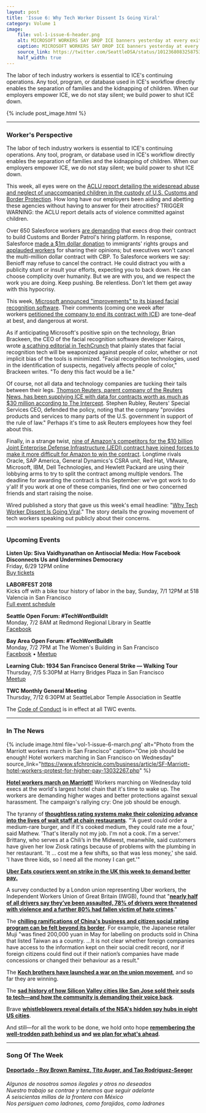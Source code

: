 ```yaml
---
layout: post
title: 'Issue 6: Why Tech Worker Dissent Is Going Viral'
category: Volume 1
image:
    file: vol-1-issue-6-header.png
    alt: MICROSOFT WORKERS SAY DROP ICE banners yesterday at every exit for Microsoft in Seattle  (Image from @SeattleDSA)
    caption: MICROSOFT WORKERS SAY DROP ICE banners yesterday at every exit for Microsoft in Seattle  (Image from @SeattleDSA)
    source_link: https://twitter.com/SeattleDSA/status/1012368083258753025
    half_width: true
---
```


<!-- Content imported from: http://eepurl.com/dzoRS9 -->

The labor of tech industry workers is essential to ICE's continuing operations. Any tool, program, or database used in ICE's workflow directly enables the separation of families and the kidnapping of children. When our employers empower ICE, we do not stay silent; we build power to shut ICE down.  

<!--excerpt-->

{% include post_image.html %}

***

### Worker's Perspective

The labor of tech industry workers is essential to ICE's continuing operations. Any tool, program, or database used in ICE's workflow directly enables the separation of families and the kidnapping of children. When our employers empower ICE, we do not stay silent; we build power to shut ICE down.  

This week, all eyes were on the [ACLU report detailing the widespread abuse and neglect of unaccompanied children in the custody of U.S. Customs and Border Protection](https://www.aclu.org/news/aclu-obtains-documents-showing-widespread-abuse-child-immigrants-us-custody). How long have our employers been aiding and abetting these agencies without having to answer for their atrocities? TRIGGER WARNING: the ACLU report details acts of violence committed against children.

Over 650 Salesforce workers [are demanding](https://www.buzzfeed.com/carolineodonovan/salesforce-employees-push-back-against-company-contract?utm_term=.yd11ByaK8#.xfRA9jgBp) that execs drop their contract to build Customs and Border Patrol's hiring platform. In response, Salesforce [made a $1m dollar donation](https://twitter.com/salesforce/status/1012035908722397184) to immigrants' rights groups and [applauded workers](https://www.bloomberg.com/news/articles/2018-06-27/salesforce-s-benioff-keeps-ties-to-border-agency-after-protest) for sharing their opinions; but executives won't cancel the multi-million dollar contract with CBP. To Salesforce workers we say: Benioff may refuse to cancel the contract. He could distract you with a publicity stunt or insult your efforts, expecting you to back down. He can choose complicity over humanity. But we are with you, and we respect the work you are doing. Keep pushing. Be relentless. Don't let them get away with this hypocrisy.  
  
This week, [Microsoft announced "improvements" to its biased facial recognition software](https://gizmodo.com/microsoft-improves-racist-facial-recognition-software-1827141398). Their comments (coming one week after workers&nbsp;[petitioned the company to end its contract with ICE](https://gizmodo.com/microsoft-employees-pressure-leadership-to-cancel-ice-c-1826965297)) are tone-deaf at best, and dangerous at worst.&nbsp;  

As if anticipating Microsoft's positive spin on the technology, Brian Brackeen, the CEO of the facial recognition software developer Kairos, wrote [a scathing editorial in TechCrunch](https://techcrunch.com/2018/06/25/facial-recognition-software-is-not-ready-for-use-by-law-enforcement/) that plainly states that facial recognition tech will be weaponized against people of color, whether or not implicit bias of the tools is minimized. "Facial recognition technologies, used in the identification of suspects, negatively affects people of color," Brackeen writes. "To deny this fact would be a lie."  
  
Of course, not all data and technology companies are tucking their tails between their legs. [Thomson Reuters, parent company of the Reuters News, has been supplying ICE with data for contracts worth as much as $30 million according to The Intercept](https://theintercept.com/2018/06/27/thomson-reuters-defends-its-work-for-ice/).&nbsp;Stephen Rubley, Reuters' Special Services CEO, defended the policy, noting that the company "provides products and services to many parts of the U.S. government in support of the rule of law." Perhaps it's time to ask Reuters employees how they feel about this.&nbsp;  
  
Finally, in a strange twist, [nine of Amazon's competitors for the $10 billion Joint Enterprise Defense Infrastructure (JEDI) contract have joined forces to make it more difficult for Amazon to win the contract](https://amp.businessinsider.com/9-rival-tech-companies-band-together-to-prevent-amazon-pentagon-win-2018-6). Longtime rivals Oracle, SAP America, General Dynamics's CSRA unit, Red Hat, VMware, Microsoft, IBM, Dell Technologies, and Hewlett Packard are using their lobbying arms to try to split the contract among multiple vendors. The deadline for awarding the contract is this September: we've got work to do y'all! If you work at one of these companies, find one or two concerned friends and start raising the noise.  
  
Wired published a story that gave us this week's email headline: "[Why Tech Worker Dissent Is Going Viral](https://www.wired.com/story/why-tech-worker-dissent-is-going-viral/)." The story details the growing movement of tech workers speaking out publicly about their concerns. 

***

###  Upcoming Events

 **Listen Up: Siva Vaidhyanathan on Antisocial Media: How Facebook Disconnects Us and Undermines Democracy**  
Friday, 6/29 12PM online  
[Buy tickets](https://listenup.tech/talks/siva-vaidhyanathan)  
  
**LABORFEST 2018**  
Kicks off with a bike tour history of labor in the bay,&nbsp;Sunday, 7/1 12PM at 518 Valencia in San Francisco  
[Full event schedule](http://www.laborfest.net/wp/)  
  
**Seattle Open Forum: #TechWontBuildIt**  
Monday, 7/2 8AM at Redmond Regional Library in Seattle  
[F](http://www.laborfest.net/wp/)[acebook](https://www.facebook.com/events/180355522811809/)  
  
**Bay Area Open Forum: #TechWontBuildIt**  
Monday, 7/2 7PM at The Women's Building in San Francisco  
[F](http://www.laborfest.net/wp/)[acebook](https://www.facebook.com/events/180355522811809/)&nbsp;• [Meetup](https://www.meetup.com/Tech-Workers-Coalition/events/252137095/)  
  
**Learning Club: 1934 San Francisco General Strike — Walking Tour**  
Thursday, 7/5 5:30PM at Harry Bridges Plaza in San Francisco  
[Meetup](https://www.meetup.com/Tech-Workers-Coalition/events/252184506)  
  
**TWC Monthly General Meeting**  
Thursday, 7/12 6:30PM at SeattleLabor Temple Association in Seattle&nbsp;

The [Code of Conduct](https://techworkerscoalition.org/community-guide/) is in effect at all TWC events.

***

###  In The News

{% include image.html
    file='vol-1-issue-6-march.png'
    alt="Photo from the Marriott workers march in San Francisco"
    caption="One job should be enough! Hotel workers marching in San Francisco on Wednesday"
    source_link="https://www.sfchronicle.com/business/article/SF-Marriott-hotel-workers-protest-for-higher-pay-13032267.php"
%}

[**Hotel workers march on Marriott!**](https://www.buzzfeed.com/claudiakoerner/marriott-unite-here-union-protest-panic-buttons?utm_term=.rfAqy1WgZ#.cpO63VZ8v) Workers marching on Wednesday told execs at the world's largest hotel chain that it's time to wake up. The workers are demanding higher wages and better protections against sexual harassment. The campaign's rallying cry: One job should be enough.  
  
The tyranny of [**thoughtless rating systems make their colonizing advance into the lives of wait staff at chain restaurants**](https://www.buzzfeed.com/carolineodonovan/ziosk-presto-tabletop-tablet-restaurant-rating-servers?utm_term=.ygpmERqNV&sub=0_121215855#.gc0lGwgM1). "'A guest could order a medium-rare burger, and if it's cooked medium, they could rate me a four,' said Mathew. 'That's literally not my job. I'm not a cook. I'm a server.' Brittany, who serves at a Chili’s in the Midwest, meanwhile, said customers have given her low Ziosk ratings because of problems with the plumbing in her restaurant. 'It ... cost me a few shifts, so that was less money,' she said. 'I have three kids, so I need all the money I can get.'"  
  
[**Uber Eats couriers went on strike in the UK this week to demand better pay.**](https://www.plymouthherald.co.uk/news/business/heres-you-might-not-able-1708175#)  
  
A survey conducted by a London union representing Uber workers, the Independent Workers Union of Great Britain (IWGB), found that "[**nearly half of all drivers say they’ve been assaulted, 78% of drivers were threatened with violence and a further 80% had fallen victim of hate crimes**](https://leftfootforward.org/2018/06/uber-is-appealing-against-its-license-ban-but-drivers-union-warns-of-epidemic-of-violence/)."  
  
The [**chilling ramifications of China's business and citizen social rating program can be felt beyond its border**](https://www.theguardian.com/world/2018/jun/28/chinas-social-credit-system-could-interfere-in-other-nations-sovereignty?CMP=Share_AndroidApp_Slack).&nbsp;For example, the Japanese retailer Muji&nbsp;"was fined 200,000 yuan in May for labelling on products sold in China that listed Taiwan as a country. ...It is not clear whether foreign companies have access to the information kept on their social credit record, nor if foreign citizens could find out if their nation’s companies have made concessions or changed their behaviour as a result."  
  
The [**Koch brothers have launched a war on the union movement**](https://www.bloomberg.com/news/articles/2018-06-27/koch-brothers-linked-group-declares-new-war-on-unions), and so far they are winning.  
  
The [**sad history of how Silicon Valley cities like San Jose sold their souls to tech—and how the community is demanding their voice back**](https://www.theatlantic.com/technology/archive/2018/06/who-gets-to-live-in-silicon-valley/563543/).  
  
Brave [**whistleblowers reveal details of the NSA's hidden spy hubs in eight US cities**](https://theintercept.com/2018/06/25/att-internet-nsa-spy-hubs/).&nbsp;  
  
And still—for all the work to be done, we hold onto hope&nbsp;**[remembering the well-trodden path behind us](https://www.bloomberg.com/news/articles/2017-09-14/union-power-is-putting-pressure-on-silicon-valley-s-tech-giants)&nbsp;and** [**we plan for what's ahead**](http://novaramedia.com/2018/06/27/now-is-the-time-for-worker-power-in-the-tech-industry/). 

***

### Song Of The Week

#### **[Deportado - Roy Brown Ramírez, Tito Auger, and Tao Rodríguez-Seeger](https://www.youtube.com/watch?v=92-C31t1hww)**
  
_Algunos de nosotros somos ilegales y otros no deseados_<br/>
_Nuestro trabajo se contrae y tenemos que seguir adelante_<br/>
_A seiscientas millas de la frontera con México_<br/>
_Nos persiguen como ladrones, como forajidos, como ladrones_<br/>
